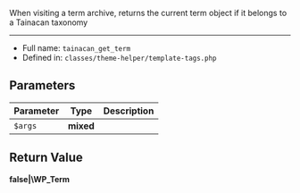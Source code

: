 
When visiting a term archive, returns the current term object if it belongs to a Tainacan taxonomy

***

* Full name: `tainacan_get_term`
* Defined in: `classes/theme-helper/template-tags.php`

## Parameters

| Parameter | Type      | Description |
|-----------|-----------|-------------|
| `$args`   | **mixed** |             |

## Return Value

**false|\WP_Term**

